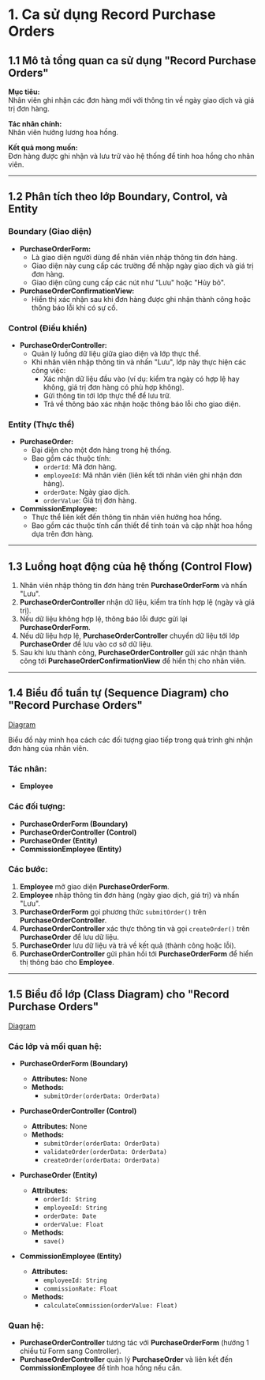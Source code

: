 # 1. Ca sử dụng Record Purchase Orders

## 1.1 Mô tả tổng quan ca sử dụng "Record Purchase Orders"

**Mục tiêu:**  
Nhân viên ghi nhận các đơn hàng mới với thông tin về ngày giao dịch và giá trị đơn hàng.

**Tác nhân chính:**  
Nhân viên hưởng lương hoa hồng.

**Kết quả mong muốn:**  
Đơn hàng được ghi nhận và lưu trữ vào hệ thống để tính hoa hồng cho nhân viên.

---

## 1.2 Phân tích theo lớp Boundary, Control, và Entity

### **Boundary (Giao diện)**
- **PurchaseOrderForm:**
  - Là giao diện người dùng để nhân viên nhập thông tin đơn hàng.
  - Giao diện này cung cấp các trường để nhập ngày giao dịch và giá trị đơn hàng.
  - Giao diện cũng cung cấp các nút như "Lưu" hoặc "Hủy bỏ".
- **PurchaseOrderConfirmationView:**
  - Hiển thị xác nhận sau khi đơn hàng được ghi nhận thành công hoặc thông báo lỗi khi có sự cố.

### **Control (Điều khiển)**
- **PurchaseOrderController:**
  - Quản lý luồng dữ liệu giữa giao diện và lớp thực thể.
  - Khi nhân viên nhập thông tin và nhấn "Lưu", lớp này thực hiện các công việc:
    - Xác nhận dữ liệu đầu vào (ví dụ: kiểm tra ngày có hợp lệ hay không, giá trị đơn hàng có phù hợp không).
    - Gửi thông tin tới lớp thực thể để lưu trữ.
    - Trả về thông báo xác nhận hoặc thông báo lỗi cho giao diện.

### **Entity (Thực thể)**
- **PurchaseOrder:**
  - Đại diện cho một đơn hàng trong hệ thống.
  - Bao gồm các thuộc tính:
    - `orderId`: Mã đơn hàng.
    - `employeeId`: Mã nhân viên (liên kết tới nhân viên ghi nhận đơn hàng).
    - `orderDate`: Ngày giao dịch.
    - `orderValue`: Giá trị đơn hàng.
- **CommissionEmployee:**
  - Thực thể liên kết đến thông tin nhân viên hưởng hoa hồng.
  - Bao gồm các thuộc tính cần thiết để tính toán và cập nhật hoa hồng dựa trên đơn hàng.

---

## 1.3 Luồng hoạt động của hệ thống (Control Flow)

1. Nhân viên nhập thông tin đơn hàng trên **PurchaseOrderForm** và nhấn "Lưu".
2. **PurchaseOrderController** nhận dữ liệu, kiểm tra tính hợp lệ (ngày và giá trị).
3. Nếu dữ liệu không hợp lệ, thông báo lỗi được gửi lại **PurchaseOrderForm**.
4. Nếu dữ liệu hợp lệ, **PurchaseOrderController** chuyển dữ liệu tới lớp **PurchaseOrder** để lưu vào cơ sở dữ liệu.
5. Sau khi lưu thành công, **PurchaseOrderController** gửi xác nhận thành công tới **PurchaseOrderConfirmationView** để hiển thị cho nhân viên.

---

## 1.4 Biểu đồ tuần tự (Sequence Diagram) cho "Record Purchase Orders"

[Diagram](http://www.plantuml.com/plantuml/png/VP6nJiOm38HtFuL762hs3gWIb1LUmKsCY9J4bUqCVNje4KX_ex_h-UxpoPxCIRsL31HS5EUoPjcOOP5M8-c67qt35nc_QsHz4oqGfBfAlfsy_8gP5RXwybCGu8-CmtFF776kpego2nZPAMM3plQVxRUEQ6qfoG_vuU2yajCZtF5tg163CZbV0t2uhX02cprz_jHlogXigrJZonBzBMAoDTDsni74DUwl-WO0)

Biểu đồ này minh họa cách các đối tượng giao tiếp trong quá trình ghi nhận đơn hàng của nhân viên.

### **Tác nhân:**  
- **Employee**

### **Các đối tượng:**  
- **PurchaseOrderForm (Boundary)**
- **PurchaseOrderController (Control)**
- **PurchaseOrder (Entity)**
- **CommissionEmployee (Entity)**

### **Các bước:**
1. **Employee** mở giao diện **PurchaseOrderForm**.
2. **Employee** nhập thông tin đơn hàng (ngày giao dịch, giá trị) và nhấn "Lưu".
3. **PurchaseOrderForm** gọi phương thức `submitOrder()` trên **PurchaseOrderController**.
4. **PurchaseOrderController** xác thực thông tin và gọi `createOrder()` trên **PurchaseOrder** để lưu dữ liệu.
5. **PurchaseOrder** lưu dữ liệu và trả về kết quả (thành công hoặc lỗi).
6. **PurchaseOrderController** gửi phản hồi tới **PurchaseOrderForm** để hiển thị thông báo cho **Employee**.

---

## 1.5 Biểu đồ lớp (Class Diagram) cho "Record Purchase Orders"
[Diagram](https://www.plantuml.com/plantuml/png/ZP71IWD138RlynGvhiY-m1waK2rugYXuZxD11p8JoMGAKdntEqjRg-EoNaBu-FF_2LbbGxKIsNd6dE6Xg7_3J5iTIJUY4VOEu3gNbnXiWftKUek60snFxPNxT7yvh2MP2ZFfFtsgQ8SSHZHQa7cbLhIuqt6JNcfxFmxmP1hIQqKKtra-Y7xIapKDKEiPFIEN0zkme4sduOwwYyorn1Xo3fBkZhwmdq_nP_KZsgMjH_Q53-pRhslofzZsTNr_C_SEDyD_pomesoFTYj9O8dy1)
### **Các lớp và mối quan hệ:**

- **PurchaseOrderForm (Boundary)**
  - **Attributes:** None
  - **Methods:**
    - `submitOrder(orderData: OrderData)`

- **PurchaseOrderController (Control)**
  - **Attributes:** None
  - **Methods:**
    - `submitOrder(orderData: OrderData)`
    - `validateOrder(orderData: OrderData)`
    - `createOrder(orderData: OrderData)`

- **PurchaseOrder (Entity)**
  - **Attributes:**
    - `orderId: String`
    - `employeeId: String`
    - `orderDate: Date`
    - `orderValue: Float`
  - **Methods:**
    - `save()`

- **CommissionEmployee (Entity)**
  - **Attributes:**
    - `employeeId: String`
    - `commissionRate: Float`
  - **Methods:**
    - `calculateCommission(orderValue: Float)`

### **Quan hệ:**
- **PurchaseOrderController** tương tác với **PurchaseOrderForm** (hướng 1 chiều từ Form sang Controller).
- **PurchaseOrderController** quản lý **PurchaseOrder** và liên kết đến **CommissionEmployee** để tính hoa hồng nếu cần.
